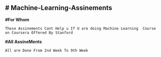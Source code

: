 **# Machine-Learning-Assinements**
----

**#For Whom**
```
These Assinements Cant Help u If U are doing Machine Learning  Course on Coursera Offered By Stanford

```
**#All AssineMents**
```
All are Done From 2nd Week To 9th Week
```
